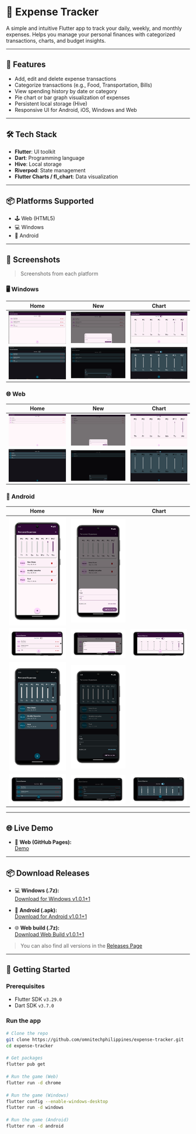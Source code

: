 # 💸 Expense Tracker

A simple and intuitive Flutter app to track your daily, weekly, and monthly expenses. Helps you manage your personal finances with categorized transactions, charts, and budget insights.

---

## 🚀 Features

- Add, edit and delete expense transactions
- Categorize transactions (e.g., Food, Transportation, Bills)
- View spending history by date or category
- Pie chart or bar graph visualization of expenses
- Persistent local storage (Hive)
- Responsive UI for Android, iOS, Windows and Web

---

## 🛠️ Tech Stack

- **Flutter**: UI toolkit
- **Dart**: Programming language
- **Hive**: Local storage
- **Riverpod**: State management
- **Flutter Charts / fl_chart**: Data visualization

---

## 📦 Platforms Supported

- 🕹️ Web (HTML5)
- 💻 Windows
- 📱 Android

---

## 📸 Screenshots

> Screenshots from each platform

### 🖥️ Windows

| Home                                                              | New                                                             | Chart                                                               |
|-------------------------------------------------------------------|-----------------------------------------------------------------|---------------------------------------------------------------------|
| ![Windows Light Home](screenshots/windows/windows-light-home.png) | ![Windows Light New](screenshots/windows/windows-light-new.png) | ![Windows Light Chart](screenshots/windows/windows-light-chart.png) |
| ![Windows Dark Home](screenshots/windows/windows-dark-home.png)   | ![Windows Dark New](screenshots/windows/windows-dark-new.png)   | ![Windows Dark Chart](screenshots/windows/windows-dark-chart.png)   |

### 🌐 Web

| Home                                                  | New                                                 | Chart                                                       |
|-------------------------------------------------------|-----------------------------------------------------|-------------------------------------------------------------|
| ![Web Light Home](screenshots/web/web-light-home.png) | ![Web Light New](screenshots/web/web-light-new.png) | ![Windows Light Chart](screenshots/web/web-light-chart.png) |
| ![Web Dark Home](screenshots/web/web-dark-home.png)   | ![Web Dark New](screenshots/web/web-dark-new.png)   | ![Windows Dark Chart](screenshots/web/web-dark-chart.png)   |

### 📱 Android

| Home                                                                        | New                                                                       | Chart                                                                         |
|-----------------------------------------------------------------------------|---------------------------------------------------------------------------|-------------------------------------------------------------------------------|
| ![Android Light Home](screenshots/android/android-portrait-light-home.png)  | ![Android Light New](screenshots/android/android-portrait-light-new.png)  |                                                                               |
| ![Android Light Home](screenshots/android/android-landscape-light-home.png) | ![Android Light New](screenshots/android/android-landscape-light-new.png) | ![Android Light Chart](screenshots/android/android-landscape-light-chart.png) |
| ![Android Dark Home](screenshots/android/android-portrait-dark-home.png)    | ![Android Dark New](screenshots/android/android-portrait-dark-new.png)    |                                                                               |
| ![Android Dark Home](screenshots/android/android-landscape-dark-home.png)   | ![Android Dark New](screenshots/android/android-landscape-dark-new.png)   | ![Android Dark Chart](screenshots/android/android-landscape-dark-chart.png)   |
---

## 🌐 Live Demo

- 🔗 **Web (GitHub Pages):**  
  [Demo](https://omnitechphilippines.github.io/expense-tracker/)

---

## 📦 Download Releases

- 💻 **Windows (.7z):**  
  [Download for Windows v1.0.1+1](https://github.com/omnitechphilippines/expense-tracker/releases/download/v1.0.1%2B1/windows-release-v1.0.1%2B1.7z)

- 📱 **Android (.apk):**  
  [Download for Android v1.0.1+1](https://github.com/omnitechphilippines/expense-tracker/releases/download/v1.0.1%2B1/app-release-v1.0.1%2B1.apk)

- 🌐 **Web build (.7z):**  
  [Download Web Build v1.0.1+1](https://github.com/omnitechphilippines/expense-tracker/releases/download/v1.0.1%2B1/web-release-v1.0.1%2B1.7z)

> You can also find all versions in the [Releases Page](https://github.com/omnitechphilippines/expense-tracker/releases)

---

## 🚀 Getting Started

### Prerequisites

- Flutter SDK `v3.29.0`
- Dart SDK `v3.7.0`

### Run the app

```bash
# Clone the repo
git clone https://github.com/omnitechphilippines/expense-tracker.git
cd expense-tracker

# Get packages
flutter pub get

# Run the game (Web)
flutter run -d chrome

# Run the game (Windows)
flutter config --enable-windows-desktop
flutter run -d windows

# Run the game (Android)
flutter run -d android